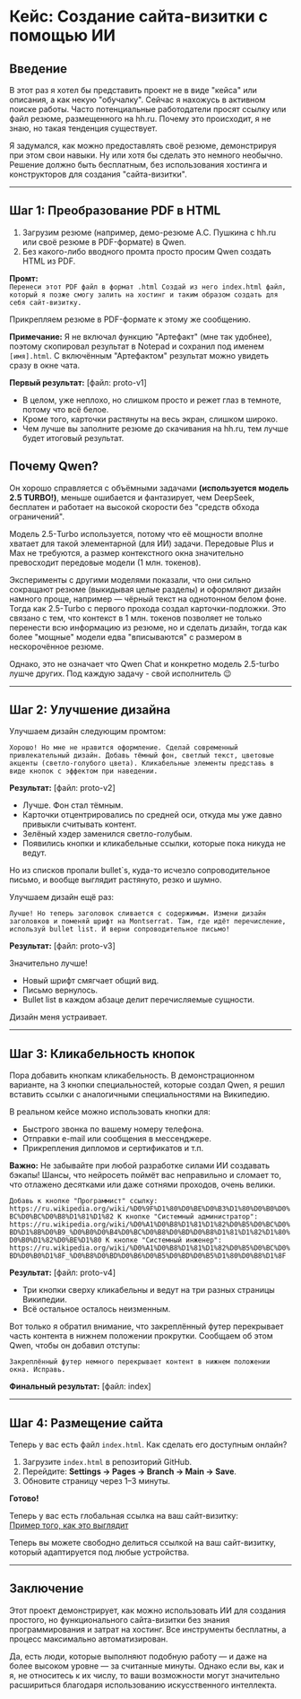 # Кейс: Создание сайта-визитки с помощью ИИ

## Введение

В этот раз я хотел бы представить проект не в виде "кейса" или описания, а как некую "обучалку". Сейчас я нахожусь в активном поиске работы. Часто потенциальные работодатели просят ссылку или файл резюме, размещенного на hh.ru. Почему это происходит, я не знаю, но такая тенденция существует.

Я задумался, как можно предоставлять своё резюме, демонстрируя при этом свои навыки. Ну или хотя бы сделать это немного необычно. Решение должно быть бесплатным, без использования хостинга и конструкторов для создания "сайта-визитки".

---

## Шаг 1: Преобразование PDF в HTML

1. Загрузим резюме (например, демо-резюме А.С. Пушкина с hh.ru или своё резюме в PDF-формате) в Qwen.
2. Без какого-либо вводного промта просто просим Qwen создать HTML из PDF.

**Промт:**  
`Перенеси этот PDF файл в формат .html
Создай из него index.html файл, который я позже смогу залить на хостинг и таким образом создать для себя сайт-визитку.`

Прикрепляем резюме в PDF-формате к этому же сообщению.

**Примечание:** Я не включал функцию "Артефакт" (мне так удобнее), поэтому скопировал результат в Notepad и сохранил под именем `[имя].html`. С включённым "Артефактом" результат можно увидеть сразу в окне чата.

**Первый результат:** [файл: proto-v1]  

- В целом, уже неплохо, но слишком просто и режет глаз в темноте, потому что всё белое.
- Кроме того, карточки растянуты на весь экран, слишком широко.
- Чем лучше вы заполните резюме до скачивания на hh.ru, тем лучше будет итоговый результат.

## Почему Qwen?
Он хорошо справляется с объёмными задачами **(используется модель 2.5 TURBO!)**, меньше ошибается и фантазирует, чем DeepSeek, бесплатен и работает на высокой скорости без "средств обхода ограничений".

Модель 2.5-Turbo используется, потому что её мощности вполне хватает для такой элементарной (для ИИ) задачи. Передовые Plus и Max не требуются, а размер контекстного окна значительно превосходит передовые модели (1 млн. токенов).

Эксперименты с другими моделями показали, что они сильно сокращают резюме (выкидывая целые разделы) и оформляют дизайн намного проще, например — чёрный текст на однотонном белом фоне. Тогда как 2.5-Turbo с первого прохода создал карточки-подложки. Это связано с тем, что контекст в 1 млн. токенов позволяет не только перенести всю информацию из резюме, но и сделать дизайн, тогда как более "мощные" модели едва "вписываются" с размером в нескорочённое резюме.

Однако, это не означает что Qwen Chat и конкретно модель 2.5-turbo лушче других. Под каждую задачу - свой исполнитель 😉

---

## Шаг 2: Улучшение дизайна

Улучшаем дизайн следующим промтом:

`Хорошо! Но мне не нравится оформление.
Сделай современный привлекательный дизайн.
Добавь тёмный фон, светлый текст, цветовые акценты (светло-голубого цвета).
Кликабельные элементы представь в виде кнопок с эффектом при наведении.`


**Результат:** [файл: proto-v2]  

- Лучше. Фон стал тёмным.
- Карточки отцентрировались по средней оси, откуда мы уже давно привыкли считывать контент.
- Зелёный хэдер заменился светло-голубым.
- Появились кнопки и кликабельные ссылки, которые пока никуда не ведут.

Но из списков пропали bullet`s, куда-то исчезло сопроводительное письмо, и вообще выглядит растянуто, резко и шумно.

Улучшаем дизайн ещё раз:

`Лучше!
Но теперь заголовок сливается с содержимым.
Измени дизайн заголовков и поменяй шрифт на Montserrat.
Там, где идёт перечисление, используй bullet list.
И верни сопроводительное письмо!`

**Результат:** [файл: proto-v3]  

Значительно лучше!  
- Новый шрифт смягчает общий вид.  
- Письмо вернулось.  
- Bullet list в каждом абзаце делит перечисляемые сущности.  

Дизайн меня устраивает.

---

## Шаг 3: Кликабельность кнопок

Пора добавить кнопкам кликабельность. В демонстрационном варианте, на 3 кнопки специальностей, которые создал Qwen, я решил вставить ссылки с аналогичными специальностями на Википедию.

В реальном кейсе можно использовать кнопки для:  
- Быстрого звонка по вашему номеру телефона.  
- Отправки e-mail или сообщения в мессенджере.  
- Прикрепления дипломов и сертификатов и т.п.

**Важно:** Не забывайте при любой разработке силами ИИ создавать бэкапы! Шансы, что нейросеть поймёт вас неправильно и сломает то, что отлажено десятками или даже сотнями проходов, очень велики.

`Добавь к кнопке "Программист" ссылку: https://ru.wikipedia.org/wiki/%D0%9F%D1%80%D0%BE%D0%B3%D1%80%D0%B0%D0%BC%D0%BC%D0%B8%D1%81%D1%82
К кнопке "Системный администратор": https://ru.wikipedia.org/wiki/%D0%A1%D0%B8%D1%81%D1%82%D0%B5%D0%BC%D0%BD%D1%8B%D0%B9_%D0%B0%D0%B4%D0%BC%D0%B8%D0%BD%D0%B8%D1%81%D1%82%D1%80%D0%B0%D1%82%D0%BE%D1%80
К кнопке "Системный инженер": https://ru.wikipedia.org/wiki/%D0%A1%D0%B8%D1%81%D1%82%D0%B5%D0%BC%D0%BD%D0%B0%D1%8F_%D0%B8%D0%BD%D0%B6%D0%B5%D0%BD%D0%B5%D1%80%D0%B8%D1%8F`


**Результат:** [файл: proto-v4]  

- Три кнопки сверху кликабельны и ведут на три разных страницы Википедии.
- Всё остальное осталось неизменным.

Вот только я обратил внимание, что закреплённый футер перекрывает часть контента в нижнем положении прокрутки. Сообщаем об этом Qwen, чтобы он добавил отступы:

`Закреплённый футер немного перекрывает контент в нижнем положении окна. Исправь.`

**Финальный результат:** [файл: index]

---

## Шаг 4: Размещение сайта

Теперь у вас есть файл `index.html`. Как сделать его доступным онлайн?

1. Загрузите `index.html` в репозиторий GitHub.
2. Перейдите: **Settings → Pages → Branch → Main → Save**.
3. Обновите страницу через 1–3 минуты.

**Готово!**

Теперь у вас есть глобальная ссылка на ваш сайт-визитку:  
[Пример того, как это выглядит](https://vakitzashi.github.io/business-card-website/)

Теперь вы можете свободно делиться ссылкой на ваш сайт-визитку, который адаптируется под любые устройства.

---

## Заключение

Этот проект демонстрирует, как можно использовать ИИ для создания простого, но функционального сайта-визитки без знания программирования и затрат на хостинг. Все инструменты бесплатны, а процесс максимально автоматизирован.  

Да, есть люди, которые выполняют подобную работу — и даже на более высоком уровне — за считанные минуты. Однако если вы, как и я, не относитесь к их числу, то ваши возможности могут значительно расшириться благодаря использованию искусственного интеллекта.
